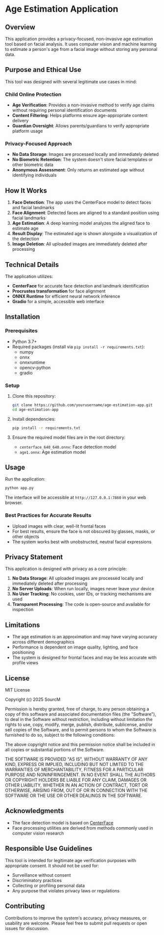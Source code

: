 # Age Estimation Application

## Overview

This application provides a privacy-focused, non-invasive age estimation tool based on facial analysis. It uses computer vision and machine learning to estimate a person's age from a facial image without storing any personal data.

## Purpose and Ethical Use

This tool was designed with several legitimate use cases in mind:

### Child Online Protection
- **Age Verification**: Provides a non-invasive method to verify age claims without requiring personal identification documents
- **Content Filtering**: Helps platforms ensure age-appropriate content delivery
- **Guardian Oversight**: Allows parents/guardians to verify appropriate platform usage

### Privacy-Focused Approach
- **No Data Storage**: Images are processed locally and immediately deleted
- **No Biometric Retention**: The system doesn't store facial templates or other biometric data
- **Anonymous Assessment**: Only returns an estimated age without identifying individuals

## How It Works

1. **Face Detection**: The app uses the CenterFace model to detect faces and facial landmarks
2. **Face Alignment**: Detected faces are aligned to a standard position using facial landmarks
3. **Age Estimation**: A deep learning model analyzes the aligned face to estimate age
4. **Result Display**: The estimated age is shown alongside a visualization of the detection
5. **Image Deletion**: All uploaded images are immediately deleted after processing

## Technical Details

The application utilizes:
- **CenterFace** for accurate face detection and landmark identification
- **Procrustes transformation** for face alignment
- **ONNX Runtime** for efficient neural network inference
- **Gradio** for a simple, accessible web interface

## Installation

### Prerequisites
- Python 3.7+
- Required packages (install via `pip install -r requirements.txt`):
  - numpy
  - onnx
  - onnxruntime
  - opencv-python
  - gradio

### Setup
1. Clone this repository:
   ```bash
   git clone https://github.com/yourusername/age-estimation-app.git
   cd age-estimation-app
   ```

2. Install dependencies:
   ```bash
   pip install -r requirements.txt
   ```

3. Ensure the required model files are in the root directory:
   - `centerface_640_640.onnx`: Face detection model
   - `age1.onnx`: Age estimation model

## Usage

Run the application:
```bash
python app.py
```

The interface will be accessible at `http://127.0.0.1:7860` in your web browser.

### Best Practices for Accurate Results
- Upload images with clear, well-lit frontal faces
- For best results, ensure the face is not obscured by glasses, masks, or other objects
- The system works best with unobstructed, neutral facial expressions

## Privacy Statement

This application is designed with privacy as a core principle:

1. **No Data Storage**: All uploaded images are processed locally and immediately deleted after processing
2. **No Server Uploads**: When run locally, images never leave your device
3. **No User Tracking**: No cookies, user IDs, or tracking mechanisms are used
4. **Transparent Processing**: The code is open-source and available for inspection

## Limitations

- The age estimation is an approximation and may have varying accuracy across different demographics
- Performance is dependent on image quality, lighting, and face positioning
- The system is designed for frontal faces and may be less accurate with profile views

## License

MIT License

Copyright (c) 2025 SourcM

Permission is hereby granted, free of charge, to any person obtaining a copy
of this software and associated documentation files (the \"Software\"), to deal
in the Software without restriction, including without limitation the rights
to use, copy, modify, merge, publish, distribute, sublicense, and/or sell
copies of the Software, and to permit persons to whom the Software is
furnished to do so, subject to the following conditions:

The above copyright notice and this permission notice shall be included in all
copies or substantial portions of the Software.

THE SOFTWARE IS PROVIDED \"AS IS\", WITHOUT WARRANTY OF ANY KIND, EXPRESS OR
IMPLIED, INCLUDING BUT NOT LIMITED TO THE WARRANTIES OF MERCHANTABILITY,
FITNESS FOR A PARTICULAR PURPOSE AND NONINFRINGEMENT. IN NO EVENT SHALL THE
AUTHORS OR COPYRIGHT HOLDERS BE LIABLE FOR ANY CLAIM, DAMAGES OR OTHER
LIABILITY, WHETHER IN AN ACTION OF CONTRACT, TORT OR OTHERWISE, ARISING FROM,
OUT OF OR IN CONNECTION WITH THE SOFTWARE OR THE USE OR OTHER DEALINGS IN THE
SOFTWARE.

## Acknowledgments

- The face detection model is based on [CenterFace](https://github.com/Star-Clouds/CenterFace)
- Face processing utilities are derived from methods commonly used in computer vision research

## Responsible Use Guidelines

This tool is intended for legitimate age verification purposes with appropriate consent. It should not be used for:
- Surveillance without consent
- Discriminatory practices
- Collecting or profiling personal data
- Any purpose that violates privacy laws or regulations

## Contributing

Contributions to improve the system's accuracy, privacy measures, or usability are welcome. Please feel free to submit pull requests or open issues for discussion.
